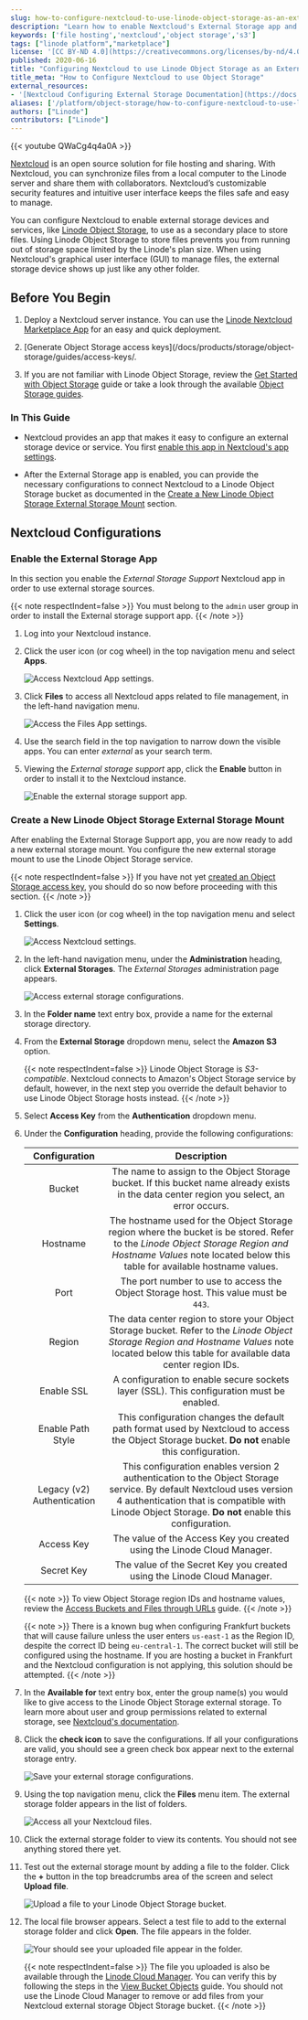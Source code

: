 ```yaml
---
slug: how-to-configure-nextcloud-to-use-linode-object-storage-as-an-external-storage-mount
description: "Learn how to enable Nextcloud's External Storage app and then configure it to use Linode Object Storage as a secondary storage location."
keywords: ['file hosting','nextcloud','object storage','s3']
tags: ["linode platform","marketplace"]
license: '[CC BY-ND 4.0](https://creativecommons.org/licenses/by-nd/4.0)'
published: 2020-06-16
title: "Configuring Nextcloud to use Linode Object Storage as an External Storage Mount"
title_meta: "How to Configure Nextcloud to use Object Storage"
external_resources:
- '[Nextcloud Configuring External Storage Documentation](https://docs.nextcloud.com/server/15/admin_manual/configuration_files/external_storage_configuration_gui.html#)'
aliases: ['/platform/object-storage/how-to-configure-nextcloud-to-use-linode-object-storage-as-an-external-storage-mount/']
authors: ["Linode"]
contributors: ["Linode"]
---
```

{{< youtube QWaCg4q4a0A >}}

[Nextcloud](https://nextcloud.com/) is an open source solution for file hosting and sharing. With Nextcloud, you can synchronize files from a local computer to the Linode server and share them with collaborators. Nextcloud’s customizable security features and intuitive user interface keeps the files safe and easy to manage.

You can configure Nextcloud to enable external storage devices and services, like [Linode Object Storage](https://www.linode.com/products/object-storage/), to use as a secondary place to store files. Using Linode Object Storage to store files prevents you from running out of storage space limited by the Linode's plan size. When using Nextcloud's graphical user interface (GUI) to manage files, the external storage device shows up just like any other folder.

## Before You Begin

1. Deploy a Nextcloud server instance. You can use the [Linode Nextcloud Marketplace App](/docs/products/tools/marketplace/guides/nextcloud/) for an easy and quick deployment.

1. [Generate Object Storage access keys](/docs/products/storage/object-storage/guides/access-keys/.

1. If you are not familiar with Linode Object Storage, review the [Get Started with Object Storage](/docs/products/storage/object-storage/get-started/) guide or take a look through the available [Object Storage guides](/docs/products/storage/object-storage/guides/).

### In This Guide

- Nextcloud provides an app that makes it easy to configure an external storage device or service. You first [enable this app in Nextcloud's app settings](#enable-the-external-storage-app).

- After the External Storage app is enabled, you can provide the necessary configurations to connect Nextcloud to a Linode Object Storage bucket as documented in the [Create a New Linode Object Storage External Storage Mount](#create-a-new-linode-object-storage-external-storage-mount) section.

## Nextcloud Configurations
### Enable the External Storage App

In this section you enable the *External Storage Support* Nextcloud app in order to use external storage sources.

{{< note respectIndent=false >}}
You must belong to the `admin` user group in order to install the External storage support app.
{{< /note >}}

1. Log into your Nextcloud instance.

1. Click the user icon (or cog wheel) in the top navigation menu and select **Apps**.

    ![Access Nextcloud App settings.](access-app-settings.png)

1.  Click **Files** to access all Nextcloud apps related to file management, in the left-hand navigation menu.

    ![Access the Files App settings.](files-app-settings.png)

1. Use the search field in the top navigation to narrow down the visible apps. You can enter *external* as your search term.

1. Viewing the *External storage support* app, click the **Enable** button in order to install it to the Nextcloud instance.

    ![Enable the external storage support app.](enable-external-storage.png)

### Create a New Linode Object Storage External Storage Mount

After enabling the External Storage Support app, you are now ready to add a new external storage mount. You configure the new external storage mount to use the Linode Object Storage service.

{{< note respectIndent=false >}}
If you have not yet [created an Object Storage access key](/docs/products/storage/object-storage/guides/access-keys/), you should do so now before proceeding with this section.
{{< /note >}}

1. Click the user icon (or cog wheel) in the top navigation menu and select **Settings**.

    ![Access Nextcloud settings.](access-settings.png)

1. In the left-hand navigation menu, under the **Administration** heading, click **External Storages**. The *External Storages* administration page appears.

    ![Access external storage configurations.](access-external-storage.png)

1. In the **Folder name** text entry box, provide a name for the external storage directory.

1. From the **External Storage** dropdown menu, select the **Amazon S3** option.

    {{< note respectIndent=false >}}
Linode Object Storage is *S3-compatible*. Nextcloud connects to Amazon's Object Storage service by default, however, in the next step you override the default behavior to use Linode Object Storage hosts instead.
    {{< /note >}}

1. Select **Access Key** from the **Authentication** dropdown menu.

1. Under the **Configuration** heading, provide the following configurations:

    | **Configuration** | **Description** |
    | :------: | :------: |
    | Bucket | The name to assign to the Object Storage bucket. If this bucket name already exists in the data center region you select, an error occurs. |
    | Hostname | The hostname used for the Object Storage region where the bucket is be stored. Refer to the *Linode Object Storage Region and Hostname Values* note located below this table for available hostname values. |
    | Port | The port number to use to access the Object Storage host. This value must be `443`. |
    | Region | The data center region to store your Object Storage bucket. Refer to the *Linode Object Storage Region and Hostname Values* note located below this table for available data center region IDs. |
    | Enable SSL | A configuration to enable secure sockets layer (SSL). This configuration must be enabled. |
    | Enable Path Style | This configuration changes the default path format used by Nextcloud to access the Object Storage bucket. **Do not** enable this configuration. |
    | Legacy (v2) Authentication | This configuration enables version 2 authentication to the Object Storage service. By default Nextcloud uses version 4 authentication that is compatible with Linode Object Storage. **Do not** enable this configuration.|
    | Access Key | The value of the Access Key you created using the Linode Cloud Manager. |
    | Secret Key | The value of the Secret Key you created using the Linode Cloud Manager. |

    {{< note >}}
    To view Object Storage region IDs and hostname values, review the [Access Buckets and Files through URLs](https://www.linode.com/docs/products/storage/object-storage/guides/urls/#cluster-url-s3-endpoint) guide.
    {{< /note >}}

    {{< note >}}
    There is a known bug when configuring Frankfurt buckets that will cause failure unless the user enters `us-east-1` as the Region ID, despite the correct ID being `eu-central-1`. The correct bucket will still be configured using the hostname. If you are hosting a bucket in Frankfurt and the  Nextcloud configuration is not applying, this solution should be attempted.
    {{< /note >}}

1. In the **Available for** text entry box, enter the group name(s) you would like to give access to the Linode Object Storage external storage. To learn more about user and group permissions related to external storage, see [Nextcloud's documentation](https://docs.nextcloud.com/server/15/admin_manual/configuration_files/external_storage_configuration_gui.html#user-and-group-permissions).

1. Click the **check icon**  to save the configurations. If all your configurations are valid, you should see a green check box appear next to the external storage entry.

      ![Save your external storage configurations.](saved-external-storage-configs.png)

1. Using the top navigation menu, click the **Files** menu item. The external storage folder appears in the list of folders.

      ![Access all your Nextcloud files.](view-all-files.png)

1. Click the external storage folder to view its contents. You should not see anything stored there yet.

1. Test out the external storage mount by adding a file to the folder. Click the **+** button in the top breadcrumbs area of the screen and select **Upload file**.

      ![Upload a file to your Linode Object Storage bucket.](upload-file-menu.png)

1. The local file browser appears. Select a test file to add to the external storage folder and click **Open**. The file appears in the folder.

      ![Your should see your uploaded file appear in the folder.](uploaded-image.png)

    {{< note respectIndent=false >}}
The file you uploaded is also be available through the [Linode Cloud Manager](https://cloud.linode.com/). You can verify this by following the steps in the [View Bucket Objects](/docs/products/storage/object-storage/guides/manage-buckets/) guide. You should not use the Linode Cloud Manager to remove or add files from your Nextcloud external storage Object Storage bucket.
    {{< /note >}}
